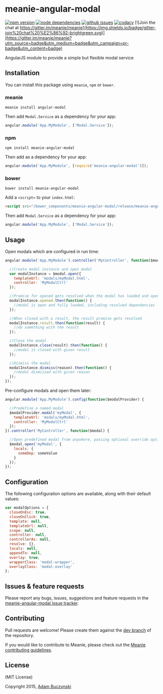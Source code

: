 # meanie-angular-modal

[![npm version](https://img.shields.io/npm/v/meanie-angular-modal.svg)](https://www.npmjs.com/package/meanie-angular-modal)
[![node dependencies](https://david-dm.org/meanie/angular-modal.svg)](https://david-dm.org/meanie/angular-modal)
[![github issues](https://img.shields.io/github/issues/meanie/angular-modal.svg)](https://github.com/meanie/angular-modal/issues)
[![codacy](https://img.shields.io/codacy/51a759324f3f4fd69de66047696bc18b.svg)](https://www.codacy.com/app/meanie/angular-modal)
[![Join the chat at https://gitter.im/meanie/meanie](https://img.shields.io/badge/gitter-join%20chat%20%E2%86%92-brightgreen.svg)](https://gitter.im/meanie/meanie?utm_source=badge&utm_medium=badge&utm_campaign=pr-badge&utm_content=badge)

AngularJS module to provide a simple but flexible modal service

## Installation

You can install this package using `meanie`, `npm` or `bower`.

### meanie

```shell
meanie install angular-modal
```

Then add `Modal.Service` as a dependency for your app:

```js
angular.module('App.MyModule', ['Modal.Service']);
```

### npm

```shell
npm install meanie-angular-modal
```

Then add as a dependency for your app:

```js
angular.module('App.MyModule', [require('meanie-angular-modal')]);
```

### bower

```shell
bower install meanie-angular-modal
```

Add a `<script>` to your `index.html`:

```html
<script src="/bower_components/meanie-angular-modal/release/meanie-angular-modal.js"></script>
```

Then add `Modal.Service` as a dependency for your app:

```js
angular.module('App.MyModule', ['Modal.Service']);
```

## Usage

Open modals which are configured in run time:

```js
angular.module('App.MyModule').controller('MyController', function($modal) {

  //Create modal instance and open modal
  var modalInstance = $modal.open({
    templateUrl: 'modals/myModal.html',
    controller: 'MyModalCtrl'
  });

  //Promise for opened gets resolved when the modal has loaded and opened successfully
  modalInstance.opened.then(function() {
    //modal is open and fully loaded, including resolved dependencies
  });

  //When closed with a result, the result promise gets resolved
  modalInstance.result.then(function(result) {
    //do something with the result
  });

  //Close the modal
  modalInstance.close(result).then(function() {
    //modal is closed with given result
  });

  //Dismiss the modal
  modalInstance.dismiss(reason).then(function() {
    //modal dismissed with given reason
  });
});
```

Pre-configure modals and open them later:

```js
angular.module('App.MyModule').config(function($modalProvider) {

  //Predefine a named modal
  $modalProvider.modal('myModal', {
    templateUrl: 'modals/myModal.html',
    controller: 'MyModalCtrl'
  });
}).controller('MyController', function($modal) {

  //Open predefined modal from anywhere, passing optional override options
  $modal.open('myModal', {
    locals: {
      someDep: someValue
    }
  });
});
```

## Configuration

The following configuration options are available, along with their default values:

```js
var modalOptions = {
  closeOnEsc: true,
  closeOnClick: true,
  template: null,
  templateUrl: null,
  scope: null,
  controller: null,
  controllerAs: null,
  resolve: {},
  locals: null,
  appendTo: null,
  overlay: true,
  wrapperClass: 'modal-wrapper',
  overlayClass: 'modal-overlay'
};
```

## Issues & feature requests

Please report any bugs, issues, suggestions and feature requests in the [meanie-angular-modal issue tracker](https://github.com/meanie/angular-modal/issues).

## Contributing

Pull requests are welcome! Please create them against the [dev branch](https://github.com/meanie/angular-modal/tree/dev) of the repository.

If you would like to contribute to Meanie, please check out the [Meanie contributing guidelines](https://github.com/meanie/meanie/blob/master/CONTRIBUTING.md).

## License

(MIT License)

Copyright 2015, [Adam Buczynski](http://adambuczynski.com)
